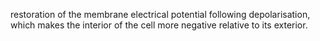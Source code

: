 restoration of the membrane electrical potential following depolarisation, which makes the interior of the cell more negative relative to its exterior.
